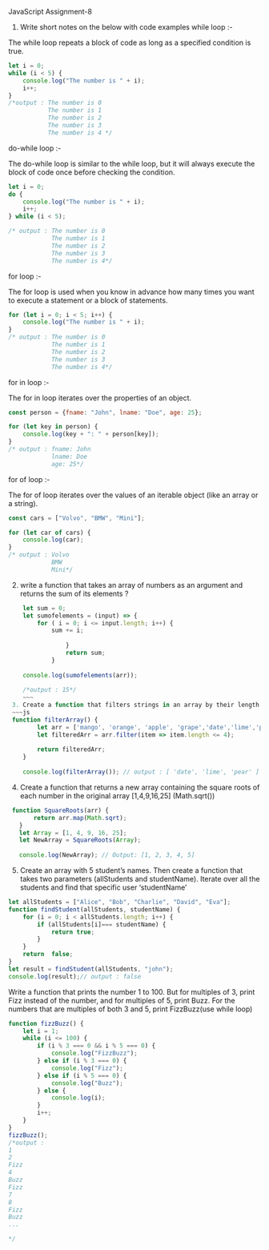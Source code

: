   JavaScript Assignment-8

1. Write short notes on the below with code examples
while loop :- 

The while loop repeats a block of code as long as a specified condition is true.
~~~js
let i = 0;
while (i < 5) {
    console.log("The number is " + i);
    i++;
}
/*output : The number is 0
           The number is 1
           The number is 2
           The number is 3
           The number is 4 */
~~~

do-while loop :-

The do-while loop is similar to the while loop, but it will always execute the block of code once before checking the condition.
~~~js 
let i = 0;
do {
    console.log("The number is " + i);
    i++;
} while (i < 5);

/* output : The number is 0
            The number is 1
            The number is 2
            The number is 3
            The number is 4*/
~~~
for loop :-

The for loop is used when you know in advance how many times you want to execute a statement or a block of statements.
~~~js
for (let i = 0; i < 5; i++) {
    console.log("The number is " + i);
}
/* output : The number is 0
            The number is 1
            The number is 2
            The number is 3
            The number is 4*/
~~~

for in loop :-

The for in loop iterates over the properties of an object.
~~~js
const person = {fname: "John", lname: "Doe", age: 25};

for (let key in person) {
    console.log(key + ": " + person[key]);
}
/* output : fname: John
            lname: Doe
            age: 25*/
~~~
for of loop :-

The for of loop iterates over the values of an iterable object (like an array or a string).
~~~js
const cars = ["Volvo", "BMW", "Mini"];

for (let car of cars) {
    console.log(car);
}
/* output : Volvo
            BMW
            Mini*/
 ~~~
2. write a function that takes an array of numbers as an argument and returns the sum of its elements ?
~~~js
    let sum = 0;
    let sumofelements = (input) => {
        for ( i = 0; i <= input.length; i++) {
            sum += i; 
                                     
                }
                return sum; 
            }
        
    console.log(sumofelements(arr));
    
    /*output : 15*/
    ~~~
 3. Create a function that filters strings in an array by their length
 ~~~js
 function filterArray() {
        let arr = ['mango', 'orange', 'apple', 'grape','date','lime','pear'];
        let filteredArr = arr.filter(item => item.length <= 4);
        
        return filteredArr; 
    }
    
    console.log(filterArray()); // output : [ 'date', 'lime', 'pear' ]   
 ~~~
 4. Create a function that returns a new array containing the square roots of each number in the original array [1,4,9,16,25] (Math.sqrt())
 ~~~js
  function SquareRoots(arr) {
        return arr.map(Math.sqrt);
    }
    let Array = [1, 4, 9, 16, 25];
    let NewArray = SquareRoots(Array);
    
    console.log(NewArray); // Output: [1, 2, 3, 4, 5] 
 ~~~

5. Create an array with 5 student’s names. Then create a function that takes two parameters (allStudents and studentName). Iterate over all the students and find that specific user ‘studentName’
~~~js
let allStudents = ["Alice", "Bob", "Charlie", "David", "Eva"];
function findStudent(allStudents, studentName) {
    for (i = 0; i < allStudents.length; i++) {
        if (allStudents[i]=== studentName) {
            return true;
        }
    }
    return  false;
}
let result = findStudent(allStudents, "john");
console.log(result);// output : false
~~~ 
Write a function that prints the number 1 to 100. But for multiples of 3, print Fizz instead of the number, and for multiples of 5, print Buzz. For the numbers that are multiples of both 3 and 5, print FizzBuzz(use while loop)
~~~js
function fizzBuzz() {
    let i = 1; 
    while (i <= 100) { 
        if (i % 3 === 0 && i % 5 === 0) {
            console.log("FizzBuzz");
        } else if (i % 3 === 0) {
            console.log("Fizz");
        } else if (i % 5 === 0) {
            console.log("Buzz");
        } else {
            console.log(i);
        }
        i++;
    }
}
fizzBuzz();
/*output :
1
2
Fizz
4
Buzz
Fizz
7
8
Fizz
Buzz
...

*/
~~~